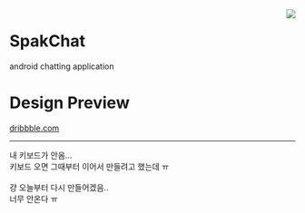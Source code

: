 <img align="right" src="https://raw.githubusercontent.com/sungbin5304/SpakChat/master/app/src/main/res/mipmap-xxhdpi/ic_launcher.png" />

# SpakChat
android chatting application

# Design Preview
[dribbble.com](https://dribbble.com/zmo__/collections/3269989-SpakChat-Design?utm_source=Clipboard_clipboard_collection&utm_campaign=zmo__&utm_content=SpakChat%20%23Design&utm_medium=Social_Share)


-----


내 키보드가 안옴...<br/>
키보드 오면 그때부터 이어서 만들려고 했는데 ㅠ<br/>
<br/>
걍 오늘부터 다시 만들어겠음..<br/>
너무 안온다 ㅠ<br/>
